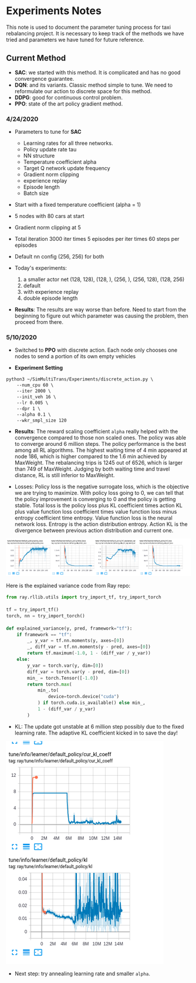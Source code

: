 # Experiments Notes

This note is used to document the parameter tuning process for taxi rebalancing project.
It is necessary to keep track of the methods we have tried and parameters we have tuned
for future reference. 

## Current Method
* **SAC**: we started with this method. It is complicated and has no good convergence guarantee.
* **DQN**: and its variants. Classic method simple to tune. We need to reformulate
our action to discrete space for this method.
* **DDPG**: good for continuous control problem.
* **PPO**: state of the art policy gradient method.


### 4/24/2020
* Parameters to tune for __SAC__
    * Learning rates for all three networks.
    * Policy update rate tau
    * NN structure
    * Temperature coefficient alpha
    * Target Q network update frequency
    * Gradient norm clipping
    * experience replay
    * Episode length
    * Batch size
* Start with a fixed temperature coefficient (alpha = 1)
* 5 nodes with 80 cars at start
* Gradient norm clipping at 5
* Total iteration 3000 iter times 5 episodes per iter times 60 steps per episodes
* Default nn config (256, 256) for both
* Today's experiments:
    1. a smaller actor net (128, 128), (128, ), (256, ), (256, 128), (128, 256)
    2. default
    3. with experience replay
    4. double episode length
    
 * **Results**: The results are way worse than before. Need to start from the 
 beginning to figure out which parameter was causing the problem, then proceed
 from there. 
    
### 5/10/2020
* Switched to **PPO** with discrete action. Each node only chooses one nodes to 
send a portion of its own empty vehicles

* **Experiment Setting**
```shell script
python3 ~/SimMultiTrans/Experiments/discrete_action.py \
    --num_cpu 60 \
    --iter 2000 \
    --init_veh 16 \
    --lr 0.005 \
    --dpr 1 \
    --alpha 0.1 \
    --wkr_smpl_size 120
```

* **Results**: The reward scaling coefficient ```alpha``` really helped with the convergence
compared to those non scaled ones. The policy was able to converge around 6 million steps. The policy
performance is the best among all RL algorithms. The highest waiting time of 4 min
appeared at node 186, which is higher compared to the 1.6 min achieved by MaxWeight.
The rebalancing trips is 1245 out of 6526, which is larger than 749 of MaxWeight.
Judging by both waiting time and travel distance, RL is still inferior to MaxWeight.

* Losses: Policy loss is the negative surrogate loss, which is the objective we
are trying to maximize. With policy loss going to 0, we can tell that the policy improvement
is converging to 0 and the policy is getting stable. Total loss is the policy loss plus 
KL coefficient times action KL plus value function loss coefficient times value function loss
minus entropy coefficient time entropy. Value function loss is the neural network loss.
Entropy is the action distribution entropy. Action KL is the divergence between 
previous action distribution and current one. 

![losses](./5-10-2020/losses.png)

Here is the explained variance code from Ray repo:
```python
from ray.rllib.utils import try_import_tf, try_import_torch

tf = try_import_tf()
torch, nn = try_import_torch()

def explained_variance(y, pred, framework="tf"):
    if framework == "tf":
        _, y_var = tf.nn.moments(y, axes=[0])
        _, diff_var = tf.nn.moments(y - pred, axes=[0])
        return tf.maximum(-1.0, 1 - (diff_var / y_var))
    else:
        y_var = torch.var(y, dim=[0])
        diff_var = torch.var(y - pred, dim=[0])
        min_ = torch.Tensor([-1.0])
        return torch.max(
            min_.to(
                device=torch.device("cuda")
            ) if torch.cuda.is_available() else min_,
            1 - (diff_var / y_var)
        )
```

* KL: The update got unstable at 6 million step possibly due to the fixed learning
rate. The adaptive KL coefficient kicked in to save the day!

![kl](5-10-2020/kl.png)

* Next step: try annealing learning rate and smaller ``alpha``.

